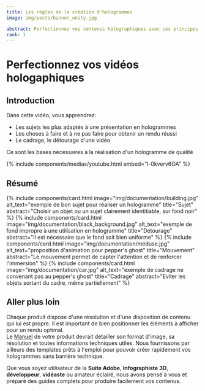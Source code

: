 ```yaml
---
title: Les règles de la création d'hologrammes
image: img/posts/banner_unity.jpg

abstract: Perfectionnez vos contenus holographiques avec ces principes de base
rank: 1
---
```


<h1>Perfectionnez vos vidéos hologaphiques</h1>

<div class="row">
  <div class="col-lg-6 col-12">
    <h2> Introduction </h2>
    <p>Dans cette vidéo, vous apprendrez:</p>
    <ul>
      <li>Les sujets les plus adaptés à une présentation en hologrammes</li>
      <li>Les choses à faire et à ne pas faire pour obtenir un rendu réussi</li>
      <li>Le cadrage, le détourage d'une vidéo</li>
    </ul>
    <p>Ce sont les bases nécessaires à la réalisation d'un hologramme de qualité</p>
  </div>
  <div class="col-lg-6 col-12">
    {% include components/medias/youtube.html  embed="l-0kverv6OA" %}
  </div>
</div>
<p>
  <h2>Résumé</h2>
</p>
<div class="card-group mb-2">
  {% include components/card.html 
    image="img/documentation/building.jpg" 
    alt_text="exemple de bon sujet pour réaliser un hologramme" 
    title="Sujet" 
    abstract="Choisir un objet ou un sujet clairement identitiable, sur fond noir" 
  %}
  {% include components/card.html 
    image="img/documentation/black_background.jpg" 
    alt_text="exemple de fond impropre à une utilisation en hologramme" 
    title="Détourage" 
    abstract="Il est nécessaire que le fond soit bien uniforme" 
  %}
  {% include components/card.html 
    image="img/documentation/méduse.jpg" 
    alt_text="proposition d'animation pour pepper's ghost" 
    title="Mouvement" 
    abstract="Le mouvement permet de capter l'attention et de renforcer l'immersion" 
  %}
  {% include components/card.html 
    image="img/documentation/car.jpg" 
    alt_text="exemple de cadrage ne convenant pas au pepper's ghost" 
    title="Cadrage" 
    abstract="Eviter les objets sortant du cadre, même partiellement" 
  %}
</div>
<p><h2>Aller plus loin</h2></p>
<p>
  Chaque produit dispose d'une résolution et d'une disposition de contenu qui lui est propre. Il est important de bien positionner les éléments à afficher pour un rendu optimal.
  <br>
  Le <a href="/dev/fr/manuals/">Manuel</a> de votre produit devrait détailler son format d'image, sa résolution et toutes informations techniques utiles. Nous fournissons par ailleurs des templates prêts à l'emploi pour pouvoir créer rapidement vos hologrammes sans barrière technique.
</p>
<p>
  Que vous soyez utilisateur de la <b>Suite Adobe</b>, <b>Infographiste 3D</b>, <b>développeur</b>, <b>vidéaste</b> ou amateur éclairé, nous avons pensé à vous et préparé des guides complets pour produire facilement vos contenus.
</p>
